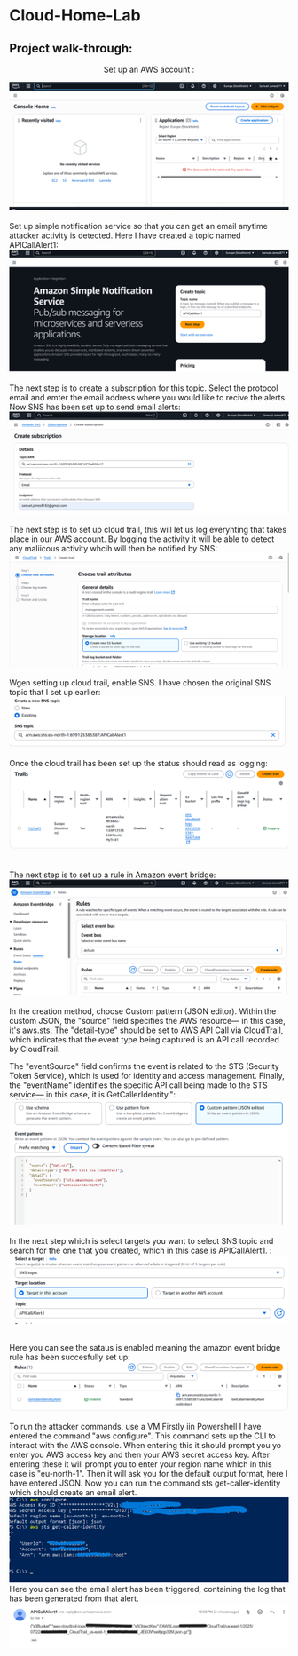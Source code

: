 # Cloud-Home-Lab
<h2>Project walk-through:</h2>

<p align="center">
Set up an AWS account : <br/>

![image alt](https://github.com/Samuel-James971/Cloud-Home-Lab/blob/main/1.png?raw=true)
<br />
<br />
 Set up simple notification service so that you can get an email anytime attacker activity is detected. Here I have created a topic named APICallAlert1:  <br/>
![image alt](https://github.com/Samuel-James971/Cloud-Home-Lab/blob/main/2.png?raw=true)
<br />
<br />
The next step is to create a subscription for this topic. Select the protocol email and emter the email address where you would like to recive the alerts. Now SNS has been set up to send email alerts: <br/>
![image alt](https://github.com/Samuel-James971/Cloud-Home-Lab/blob/main/3.png?raw=true)
<br />
<br />
The next step is to set up cloud trail, this will let us log everyhting that takes place in our AWS account. By logging the activity it will be able to detect any maliicous activity whcih will then be notified by SNS:   <br/>
![image alt](https://github.com/Samuel-James971/Cloud-Home-Lab/blob/main/4.png?raw=true)
<br />
<br />
Wgen setting up cloud trail, enable SNS. I have chosen the original SNS topic that I set up earlier:  <br/>
![image alt](https://github.com/Samuel-James971/Cloud-Home-Lab/blob/main/5.png?raw=true)
<br />
<br />
Once the cloud trail has been set up the status should read as logging:  <br/>
![image alt](https://github.com/Samuel-James971/Cloud-Home-Lab/blob/main/6.png?raw=true)
<br />
<br />

The next step is to set up a rule in Amazon event bridge:  <br/>
![image alt](https://github.com/Samuel-James971/Cloud-Home-Lab/blob/main/7.png?raw=true)
<br />
<br />
In the creation method, choose Custom pattern (JSON editor). Within the custom JSON, the "source" field specifies the AWS resource— in this case, it's aws.sts. The "detail-type" should be set to AWS API Call via CloudTrail, which indicates that the event type being captured is an API call recorded by CloudTrail.

The "eventSource" field confirms the event is related to the STS (Security Token Service), which is used for identity and access management. Finally, the "eventName" identifies the specific API call being made to the STS service— in this case, it is GetCallerIdentity.":  <br/>
![image alt](https://github.com/Samuel-James971/Cloud-Home-Lab/blob/main/8.png?raw=true)
<br />
<br /> 
In the next step which is select targets you want to select SNS topic and search for the one that you created, which in this case is APICallAlert1. :  <br/>
![image alt](https://github.com/Samuel-James971/Cloud-Home-Lab/blob/main/9.png?raw=true)
<br />
<br />
 
Here you can see the sataus is enabled meaning the amazon event bridge rule has been succesfully set up:  <br/>
![image alt](https://github.com/Samuel-James971/Cloud-Home-Lab/blob/main/10.png?raw=true)
<br />
<br />
To run the attacker commands, use a VM Firstly iin Powershell I have entered the command "aws configure". This command sets up the CLI to interact with the AWS console. When entering this it should prompt you yo enter you AWS access key and then your AWS secret access key. After entering these it will prompt you to enter your region name which in this case is "eu-north-1". Then it will ask you for the default output format, here I have entered JSON.
Now you can run the command sts get-caller-identity which should create an email alert.
![image alt](https://github.com/Samuel-James971/Cloud-Home-Lab/blob/main/15.png?raw=true)
<br />
Here you can see the email alert has been triggered, containing the log that has been generated from that alert.
![image alt](https://github.com/Samuel-James971/Cloud-Home-Lab/blob/main/16.png?raw=true)





<!--
 ```diff
- text in red
+ text in green
! text in orange
# text in gray
@@ text in purple (and bold)@@
```
--!>
